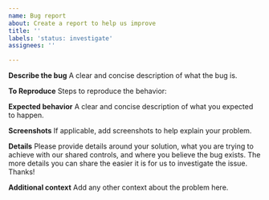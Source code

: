 ```yaml
---
name: Bug report
about: Create a report to help us improve
title: ''
labels: 'status: investigate'
assignees: ''

---
```


**Describe the bug**
A clear and concise description of what the bug is.

**To Reproduce**
Steps to reproduce the behavior:

**Expected behavior**
A clear and concise description of what you expected to happen.

**Screenshots**
If applicable, add screenshots to help explain your problem.

**Details**
Please provide details around your solution, what you are trying to achieve with our shared controls, and where you believe the bug exists. The more details you can share the easier it is for us to investigate the issue. Thanks!

**Additional context**
Add any other context about the problem here.
